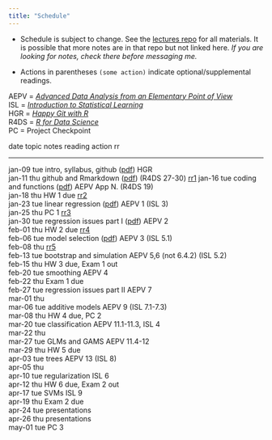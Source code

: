 ```yaml
---
title: "Schedule"
---
```





* Schedule is subject to change. See the [lectures repo](https://github.com/stats-432sp2018/lectures) for all materials. It is possible that more notes are in that repo but not linked here. _If you are looking for notes, check there before messaging me._  

* Actions in parentheses `(some action)` indicate optional/supplemental readings.

AEPV = [_Advanced Data Analysis from an Elementary Point of View_](http://www.stat.cmu.edu/~cshalizi/ADAfaEPoV/ADAfaEPoV.pdf)  
ISL = [_Introduction to Statistical Learning_](http://www-bcf.usc.edu/~gareth/ISL/)  
HGR = [_Happy Git with R_](http://happygitwithr.com/)  
R4DS = [_R for Data Science_](http://r4ds.had.co.nz)  
PC = Project Checkpoint


date         topic                       notes                                                                                           reading                          action                 rr                                                              
-----------  --------------------------  ----------------------------------------------------------------------------------------------  -------------------------------  ---------------------  ----------------------------------------------------------------
jan-09 tue   intro, syllabus, github     (<a href=https://raw.githubusercontent.com/stats-432sp2018/lectures/master/lec01.pdf>pdf</a>)   HGR                                                                                                                     
jan-11 thu   github and Rmarkdown        (<a href=https://raw.githubusercontent.com/stats-432sp2018/lectures/master/lec02.pdf>pdf</a>)   (R4DS 27-30)                                            <a href=https://github.com/stats-432sp2018/class-roster>rr1</a> 
jan-16 tue   coding and functions        (<a href=https://raw.githubusercontent.com/stats-432sp2018/lectures/master/lec03.pdf>pdf</a>)   AEPV App N. (R4DS 19)                                                                                                   
jan-18 thu                                                                                                                                                                HW 1 due               <a href=https://github.com/stats-432sp2018/rr2>rr2</a>          
jan-23 tue   linear regression           (<a href=https://raw.githubusercontent.com/stats-432sp2018/lectures/master/lec04.pdf>pdf</a>)   AEPV 1 (ISL 3)                                                                                                          
jan-25 thu                                                                                                                                                                PC 1                   <a href=https://github.com/stats-432sp2018/rr3>rr3</a>          
jan-30 tue   regression issues part I    (<a href=https://raw.githubusercontent.com/stats-432sp2018/lectures/master/lec05.pdf>pdf</a>)   AEPV 2                                                                                                                  
feb-01 thu                                                                                                                                                                HW 2 due               <a href=https://github.com/stats-432sp2018/rr4>rr4</a>          
feb-06 tue   model selection             (<a href=https://raw.githubusercontent.com/stats-432sp2018/lectures/master/lec06.pdf>pdf</a>)   AEPV 3 (ISL 5.1)                                                                                                        
feb-08 thu                                                                                                                                                                                       <a href=https://github.com/stats-432sp2018/rr5>rr5</a>          
feb-13 tue   bootstrap and simulation                                                                                                    AEPV 5,6 (not 6.4.2) (ISL 5.2)                                                                                          
feb-15 thu                                                                                                                                                                HW 3 due, Exam 1 out                                                                   
feb-20 tue   smoothing                                                                                                                   AEPV 4                                                                                                                  
feb-22 thu                                                                                                                                                                Exam 1 due                                                                             
feb-27 tue   regression issues part II                                                                                                   AEPV 7                                                                                                                  
mar-01 thu                                                                                                                                                                                                                                                       
mar-06 tue   additive models                                                                                                             AEPV 9 (ISL 7.1-7.3)                                                                                                    
mar-08 thu                                                                                                                                                                HW 4 due, PC 2                                                                         
mar-20 tue   classification                                                                                                              AEPV 11.1-11.3, ISL 4                                                                                                   
mar-22 thu                                                                                                                                                                                                                                                       
mar-27 tue   GLMs and GAMS                                                                                                               AEPV 11.4-12                                                                                                            
mar-29 thu                                                                                                                                                                HW 5 due                                                                               
apr-03 tue   trees                                                                                                                       AEPV 13 (ISL 8)                                                                                                         
apr-05 thu                                                                                                                                                                                                                                                       
apr-10 tue   regularization                                                                                                              ISL 6                                                                                                                   
apr-12 thu                                                                                                                                                                HW 6 due, Exam 2 out                                                                   
apr-17 tue   SVMs                                                                                                                        ISL 9                                                                                                                   
apr-19 thu                                                                                                                                                                Exam 2 due                                                                             
apr-24 tue                                                                                                                                                                presentations                                                                          
apr-26 thu                                                                                                                                                                presentations                                                                          
may-01 tue                                                                                                                                                                PC 3                                                                                   
